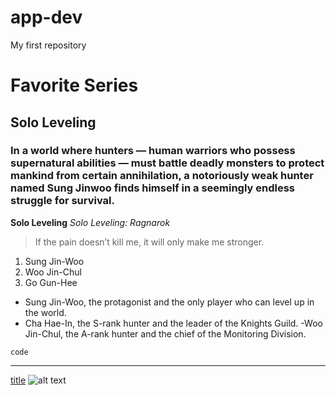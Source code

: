 # app-dev
My first repository
# Favorite Series
## Solo Leveling
### In a world where hunters — human warriors who possess supernatural abilities — must battle deadly monsters to protect mankind from certain annihilation, a notoriously weak hunter named Sung Jinwoo finds himself in a seemingly endless struggle for survival.
**Solo Leveling**
*Solo Leveling: Ragnarok*
>  If the pain doesn’t kill me, it will only make me stronger.
1. Sung Jin-Woo
2. Woo Jin-Chul
3. Go Gun-Hee
- Sung Jin-Woo, the protagonist and the only player who can level up in the world.
- Cha Hae-In, the S-rank hunter and the leader of the Knights Guild.
-Woo Jin-Chul, the A-rank hunter and the chief of the Monitoring Division.


`code`

---
[title](https://www.sololeveling.com)
![alt text](https://th.bing.com/th/id/OIP.ccwSynPa32oAg9fJ0-G_OwHaLx?rs=1&pid=ImgDetMain.jpg)
